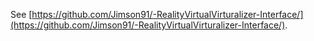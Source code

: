 See [https://github.com/Jimson91/-RealityVirtualVirturalizer-Interface/](https://github.com/Jimson91/-RealityVirtualVirturalizer-Interface/).